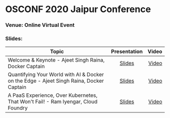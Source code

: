 # OSCONF 2020 Jaipur Conference

### Venue: Online Virtual Event


### Slides:


| Topic        | Presentation          | Video  |
| ------------- |:-------------:| -----:|
| Welcome & Keynote - Ajeet Singh Raina, Docker Captain| [Slides](https://www.slideshare.net/ajeetraina/keynote-slides-ajeet-singh-raina-osconf-2020-hyderabad) | [Video]() |
| Quantifying Your World with AI & Docker on the Edge  - Ajeet Singh Raina, Docker Captain| [Slides](https://www.slideshare.net/ajeetraina/quantifying-your-world-with-ai-docker-on-the-edge-osconf-2020-jaipur) | [Video]() |
| A PaaS Experience, Over Kubernetes, That Won't Fail! - Ram Iyengar, Cloud Foundry| [Slides](https://docs.google.com/presentation/d/15FvcFNEhHQRQt7B-IYws6zWug-4bM9jj7rjGiLvP3Hw/edit?usp=sharing) | [Video]() |

